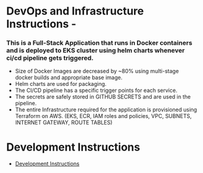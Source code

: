 # DevOps and Infrastructure Instructions -

### This is a Full-Stack Application that runs in Docker containers and is deployed to EKS cluster using helm charts whenever ci/cd pipeline gets triggered.

- Size of Docker Images are decreased by ~80% using multi-stage docker builds and appropriate base image.
- Helm charts are used for packaging.
- The CI/CD pipeline has a specific trigger points for each service.
- The secrets are safely stored in GITHUB SECRETS and are used in the pipeline.
- The entire Infrastructure required for the application is provisioned using Terraform on AWS. (EKS, ECR, IAM roles and policies, VPC, SUBNETS, INTERNET GATEWAY, ROUTE TABLES)


# Development Instructions
- [Development Instructions](development-readme.md)
